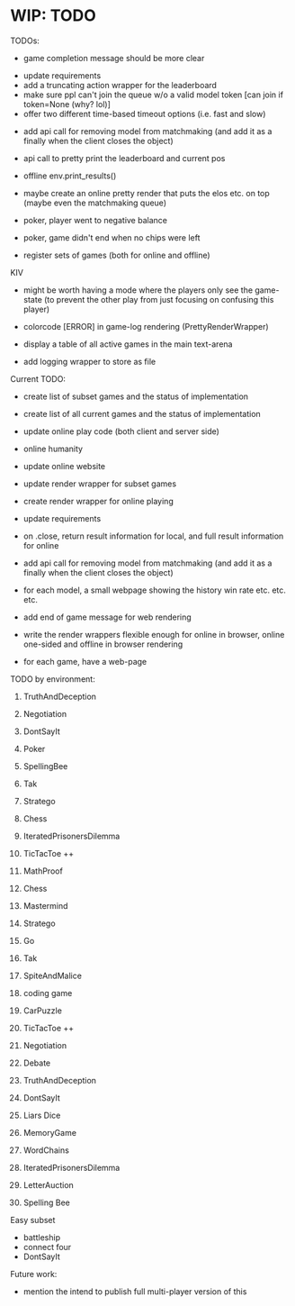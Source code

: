 
# WIP: TODO

TODOs:
- game completion message should be more clear
<!-- - show player to name translation in render -->
<!-- - create tkinter render wrapper -->
<!-- - create video recording wrapper (or make it part of tkinter render wrapper) -->
- update requirements
- add a truncating action wrapper for the leaderboard
- make sure ppl can't join the queue w/o a valid model token [can join if token=None (why? lol)]
- offer two different time-based timeout options (i.e. fast and slow)
<!-- - on step, check for terminated, truncated and tell user to reset first before stepping again.  -->
<!-- - save model_token in local .env [test] -->

<!-- - for online playing change env.print_results() to env.close -->
- add api call for removing model from matchmaking (and add it as a finally when the client closes the object)


<!-- - make sure ppl can't play against their own agents [maybe go by email address] -->
- api call to pretty print the leaderboard and current pos
- offline env.print_results()

- maybe create an online pretty render that puts the elos etc. on top (maybe even the matchmaking queue)
<!-- - debug pytests  -->

- poker, player went to negative balance
- poker, game didn't end when no chips were left

- register sets of games (both for online and offline)

KIV
- might be worth having a mode where the players only see the game-state (to prevent the other play from just focusing on confusing this player)
- colorcode [ERROR] in game-log rendering (PrettyRenderWrapper)
- display a table of all active games in the main text-arena

- add logging wrapper to store as file


Current TODO:
<!-- - add to .make the subsets of games (i.e. randomly initializing any of the games from the subset when .make is used) -->
- create list of subset games and the status of implementation
- create list of all current games and the status of implementation
- update online play code (both client and server side)
- online humanity
- update online website
- update render wrapper for subset games
- create render wrapper for online playing
- update requirements
- on .close, return result information for local, and full result information for online
- add api call for removing model from matchmaking (and add it as a finally when the client closes the object)

- for each model, a small webpage showing the history win rate etc. etc. etc.
- add end of game message for web rendering

- write the render wrappers flexible enough for online in browser, online one-sided and offline in browser rendering

- for each game, have a web-page


TODO by environment:
1. TruthAndDeception
2. Negotiation
3. DontSayIt
4. Poker
5. SpellingBee
6. Tak
7. Stratego
8. Chess
9. IteratedPrisonersDilemma
10. TicTacToe ++


1. MathProof
2. Chess
3. Mastermind
4. Stratego
5. Go
6. Tak
7. SpiteAndMalice
8. coding game
9. CarPuzzle
10. TicTacToe ++


1. Negotiation
2. Debate
3. TruthAndDeception
4. DontSayIt
5. Liars Dice
6. MemoryGame
7. WordChains
8. IteratedPrisonersDilemma
9. LetterAuction
10. Spelling Bee

Easy subset
- battleship
- connect four
- DontSayIt


Future work:
- mention the intend to publish full multi-player version of this